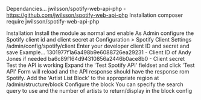 Dependancies...
  jwilsson/spotify-web-api-php - https://github.com/jwilsson/spotify-web-api-php
  Installation 
    composer require jwilsson/spotify-web-api-php

Installation 
  Install the module as normal and enable
  As Admin configure the Spotify client id and client secret at Configuration > Spotify Client Settings
    /admin/config/spotify/client
    Enter your developer client ID and secret and save
    Example...
      1301977f1a6a498b9e6088726ea29231     - Client ID of Andy Jones if needed
      ba6c89f164d94310856a2446b0ace8b0     - Client secret
  Test the API is working
    Expand the 'Test Spotify API' fieldset and click 'Test API'
    Form will reload and the API response should have the response rom Spotify.
  Add the 'Artist List Block' to the appropriate region at /admin/structure/block
  Configure the block
    You can specify the search query to use and the number of artists to return/display in the block config
